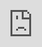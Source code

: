 ```yaml
---
layout: HackTheBox
title:  "HackTheBox - Chatterbox"
date:   2021-02-01 14:00:00 +0530
categories: Walkthrough HackTheBox
---
```

<p style="font-family:arial;">HackTheBox Chatterbox<br><br>
</p>
<iframe src="https://drive.google.com/file/d/1idJLhRn3_m1Eeq5seJAX6pxUfZhLH0_3/preview" style="position:fixed; top:0px; left:0px; bottom:0px; right:0px; width:100%; height:100%; border:none; margin:0; padding:0; overflow:hidden; z-index:999999;"></iframe>
